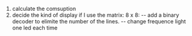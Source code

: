 1. calculate the comsuption
2. decide the kind of display
    if I use the matrix: 8 x 8: -- add a binary decoder to elimite the number of the lines.
                                -- change frequence light one led each time
                        
